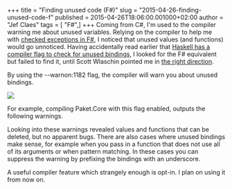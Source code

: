 +++
title = "Finding unused code (F#)"
slug = "2015-04-26-finding-unused-code-f"
published = 2015-04-26T18:06:00.001000+02:00
author = "Jef Claes"
tags = [ "F#",]
+++
Coming from C\#, I'm used to the compiler warning me about unused
variables. Relying on the compiler to help me with [checked exceptions
in F\#](http://www.jefclaes.be/2015/03/checked-errors-in-f.html), I
noticed that unused values (and functions) would go unnoticed. Having
accidentally read earlier that [Haskell has a compiler flag to check for
unused
bindings](https://downloads.haskell.org/~ghc/7.0-latest/docs/html/users_guide/options-sanity.html),
I looked for the F\# equivalent but failed to find it, until Scott
Wlaschin pointed me in [the right
direction](https://downloads.haskell.org/~ghc/7.0-latest/docs/html/users_guide/options-sanity.html).  
  
By using the --warnon:1182 flag, the compiler will warn you about unused
bindings.  
  

[![](/post/images/thumbnails/2015-04-26-finding-unused-code-f-CompilerFlag.PNG)](/post/images/2015-04-26-finding-unused-code-f-CompilerFlag.PNG)

  
For example, compiling Paket.Core with this flag enabled, outputs the
following warnings.

  

Looking into these warnings revealed values and functions that can be
deleted, but no apparent bugs. There are also cases where unused
bindings make sense, for example when you pass in a function that does
not use all of its arguments or when pattern matching. In these cases
you can suppress the warning by prefixing the bindings with an
underscore.  
  

A useful compiler feature which strangely enough is opt-in. I plan on
using it from now on.
